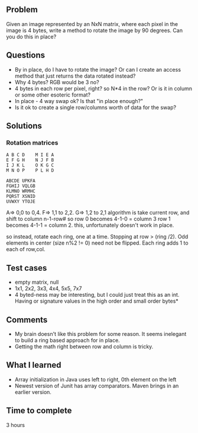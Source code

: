 ## Problem
Given an image represented by an NxN matrix, where each pixel in the image is 4 bytes, write a method to rotate the image by 90 degrees. Can you do this in place?

## Questions
* By in place, do I have to rotate the image? Or can I create an access method that just returns the data rotated instead?
* Why 4 bytes? RGB would be 3 no?
* 4 bytes in each row per pixel, right? so N*4 in the row? Or is it in column or some other esoteric format?
* In place - 4 way swap ok? Is that "in place enough?"
* Is it ok to create a single row/columns worth of data for the swap?


## Solutions
### Rotation matrices
```
A B C D    M I E A
E F G H    N J F B
I J K L    O K G C
M N O P    P L H D

ABCDE UPKFA 
FGHIJ VQLGB
KLMNO WRMHC
PQRST XSNID
UVWXY YTOJE
```

A=> 0,0 to 0,4.
F=> 1,1 to 2,2.
G=> 1,2 to 2,1
algorithm is take current row, and shift to column n-1-row#
so row 0 becomes 4-1-0 = column 3
row 1 becomes 4-1-1 = column 2.
this, unfortunately doesn't work in place.

so instead, rotate each ring, one at a time. Stopping at row > (ring /2). Odd elements in center (size n%2 != 0) need not be flipped. Each ring adds 1 to each of row,col.


## Test cases
* empty matrix, null
* 1x1, 2x2, 3x3, 4x4, 5x5, 7x7
* 4 byted-ness may be interesting, but I could just treat this as an int. Having or signature values in the high order and small order bytes*

## Comments
* My brain doesn't like this problem for some reason. It seems inelegant to build a ring based approach for in place.
* Getting the math right between row and column is tricky.

## What I learned
* Array initialization in Java uses left to right, 0th element on the left
* Newest version of Junit has array comparators. Maven brings in an earlier version.



## Time to complete
3 hours
